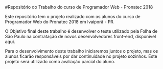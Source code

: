 #Repositório do Trabalho do curso de Programador Web - Pronatec 2018

Este repositório tem o projeto realizado com os alunos do curso de Programador Web do Pronatec 2018 em Ivaiporã - PR.

O Objetivo final deste trabalho é desenvolver o teste utilizado pela Folha de São Paulo na contratação de novos desenvolvedores front-end, disponível aqui.

Para o desenvolvimento deste trabalho iniciaremos juntos o projeto, mas os alunos ficarão responsáveis por dar continuidade no projeto sozinhos. Este projeto será utilizado como avaliação parcial do aluno.